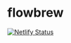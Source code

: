 # flowbrew

[![Netlify Status](https://api.netlify.com/api/v1/badges/8baa35d9-5928-4d39-973d-f91f7e601a44/deploy-status)](https://app.netlify.com/sites/peaceful-wright-7bd46b/deploys)

